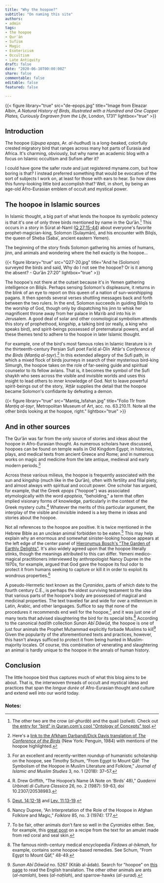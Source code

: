 ```yaml
---
title: "Why the hoopoe?"
subtitle: "On naming this site"
authors: 
- admin
tags:
- the hoopoe
- Qurʾān
- Sufism
- Magic
- Esotericism
- Occultism
- Late Antiquity
draft: false 
date: "2020-06-10T00:00:00Z"
share: false
commentable: false
editable: false
featured: false

---
```

{{< figure library="true" src="de-epops.jpg" title="Image from Eleazar Albin, *A Natural History of Birds, Illustrated with a Hundred and One Copper Plates, Curiously Engraven from the Life*, London, 1731" lightbox="true" >}}

## Introduction

The hoopoe (*Upupa epops*, Ar. *al-hudhud*) is a long-beaked, colorfully crested migratory bird that ranges across many hot parts of Eurasia and Africa. 
It's charming, obviously, but why name an academic blog with a focus on Islamic occultism and Sufism after it?

I could have gone the safer route and just registered myname.com, but how boring is that? I instead preferred something that would be evocative of the sort of subjects I work on, at least for those with ears to hear.
So how does this funny-looking little bird accomplish that? Well, in short, by being an age-old Afro-Eurasian emblem of occult and mystical power.



## The hoopoe in Islamic sources

In Islamic thought, a big part of what lends the hoopoe its symbolic potency is that it's one of only three birds mentioned by name in the Qurʾān.[^1]
This occurs in a story in Sūrat al-Naml ([Q 27:15-44](https://quran.com/27/15-44)) about everyone's favorite prophet-magician-king, Solomon (Sulaymān), and his encounter with Bilqīs, the queen of Sheba (Sabaʾ, ancient eastern Yemen). 

The beginning of the story finds Solomon gathering his armies of humans, jinn, and animals and wondering where the hell exactly is the hoopoe...

{{< figure library="true" src="Q27-20.jpg" title="And he \(Solomon\) surveyed the birds and said, Why do I not see the hoopoe? Or is it among the absent? - Qurʾān 27\:20" lightbox="true" >}}

The hoopoe's not there at the outset because it's in Yemen gathering intelligence on Bilqīs. 
Perhaps sensing Solomon's displeasure, it returns in the blink of an eye to report on this queen of a nation of sun-worshipping pagans.
It then spends several verses shuttling messages back and forth between the two rulers. 
In the end, Solomon succeeds in guiding Bilqīs to the worship of God, though only by dispatching his jinn to whisk her magnificent throne away from her palace in Maʿrib and into his in Jerusalem. 
A good deal of solar and other cosmological symbolism attends this story of prophethood, kingship, a talking bird (or really, a king who speaks bird), and spirit-beings possessed of preternatural powers, and all these themes tend to adhere to the hoopoe in later Islamic thought. 

For example, one of the bird's most famous roles in Islamic literature is in the thirteenth-century Persian Sufi poet Farīd al-Dīn ʿAttār's *Conference of the Birds* (*Manṭiq al-ṭayr*).[^2]
In this extended allegory of the Sufi path, in which a mixed flock of birds journeys in search of their mysterious bird-king Simurgh, the hoopoe takes on the role of far-seeing guide and spiritual counselor to its fellow avians.
That is, it becomes the symbol of the Sufi shaykh who sees across the visible and invisible worlds and uses this insight to lead others to inner knowledge of God.
Not to leave powerful spirit-beings out of the story, ʿAṭṭār supplies the detail that the hoopoe became Solomon's confidante by defeating a demon.

{{< figure library="true" src="Mantiq_Isfahan.jpg" title="Folio 11r from *Manṭiq al-ṭayr*, Metropolitan Museum of Art, acc. no. 63.210.11. Note all the other birds looking at the hoopoe, right." lightbox="true" >}}

## And in other sources

The Qurʾān was far from the only source of stories and ideas about the hoopoe in Afro-Eurasian thought. 
As numerous scholars have discussed, hoopoes can be found on temple walls in Old Kingdom Egypt; in histories, plays, and medical texts from ancient Greece and Rome; and in numerous works on magic and medicine from the late antique, medieval and early modern periods.[^3] 

Across these various milieus, the hoopoe is frequently associated with the sun and kingship (much like in the Qurʾān), often with fertility and filial piety, and almost always with spiritual and occult power.
One scholar has argued, for example, that the Greek *epops* ("hoopoe") was associated etymologically with the word *epopteia*, "beholding," a term that often implied visionary forms of knowledge, particularly in the context of the Greek mystery cults.[^4] 
Whatever the merits of this particular argument, the interplay of the visible and invisible indeed is a key theme in ideas and stories about the hoopoe.

Not all references to the hoopoe are positive.
It is twice mentioned in the Hebrew Bible as an unclean animal forbidden to be eaten.[^5] 
This may help explain why an enormous and somewhat sinister-looking hoopoe appears at the left edge of the center panel of [Hieronymus Bosch's "The Garden of Earthly Delights"](https://commons.wikimedia.org/wiki/File:The_Garden_of_Earthly_Delights_by_Bosch_High_Resolution.jpg.").
It's also widely agreed upon that the hoopoe literally stinks, though the meanings attributed to this can differ. 
Yemeni medico-magical practitioners interviewed by anthropologist Nancy Dupree in the 1970s, for example, argued that God gave the hoopoe its foul odor to protect it from humans seeking to capture or kill it in order to exploit its wondrous properties.[^6]

A pseudo-Hermetic text known as the *Cyranides*, parts of which date to the fourth century C.E., is perhaps the oldest surviving testament to the idea that various parts of the hoopoe's body are possessed of magical and medicinal properties.
The text traveled far and wide for over a millennium in Latin, Arabic, and other languages. 
Suffice to say that none of the procedures it recommends end well for the hoopoe,[^7] and it was just one of many texts that advised slaughtering the bird for its special bits.[^8] 
According to the canonical *ḥadīth* collection *Sunan Abī Dāwūd*, the hoopoe is one of just four animals the Prophet Muḥammad explicitly forbade Muslims to kill[^9] 
Given the popularity of the aforementioned texts and practices, however, this hasn't always sufficed to protect it from being hunted in Muslim-majority locales. 
Of course, this combination of venerating and slaughtering an animal is hardly unique to the hoopoe in the annals of human history.


## Conclusion

The little hoopoe bird thus captures much of what this blog aims to be about. 
That is, the interwoven threads of occult and mystical ideas and practices that span the *longue durée* of Afro-Eurasian thought and culture and extend well into our world today.

### Notes:
[^1]: The other two are the crow (*al-ghurãb*) and the quail (*salwã*). Check out [the entry for "bird" in Quran.com's cool "Ontology of Concepts" tool](http://corpus.quran.com/concept.jsp?id=bird). 
[^2]: Here's a [link to the Afkham Darbandi/Dick Davis translation of *The Conference of the Birds*](https://archive.org/details/theconferenceofthebirds_201911/page/n3/mode/2up?q=hoopoe) (New York: Penguin, 1984) with mentions of the hoopoe highlighted. 
[^3]: For an excellent and recently-written roundup of humanistic scholarship on the hoopoe, see Timothy Schum, “From Egypt to Mount Qāf: The Symbolism of the Hoopoe in Muslim Literature and Folklore,” *Journal of Islamic and Muslim Studies* 3, no. 1 (2018): 37–57. 
[^4]: R. Drew Griffith, “The Hoopoe’s Name (A Note on ‘Birds’ 48),” *Quaderni Urbinati di Cultura Classica* 26, no. 2 (1987): 59-63, doi 10.2307/20538983. 
[^5]: [Deut. 14:12-18](https://www.sefaria.org/Deuteronomy.14.12-18?lang=bi&aliyot=0) and [Lev. 11:13-19](https://www.sefaria.org/Leviticus.11.13-19?lang=bi&aliyot=0). 
[^6]: Nancy Dupree, “An Interpretation of the Role of the Hoopoe in Afghan Folklore and Magic,” *Folklore* 85, no. 3 (1974): 177. 
[^7]: To be fair, other animals don't fare so well in the *Cyranides* either. See, for example, this [great post](https://recipes.hypotheses.org/tag/cyranides) on a recipe from the text for an amulet made from red coral and seal skin. 
[^8]: The famous ninth-century medical encyclopedia *Firdaws al-ḥikmah*, for example, contains some hoopoe-based remedies. See Schum, "From Egypt to Mount Qāf," 48-49. 
[^9]: *Sunan Abī Dāwūd* no. 5267 (Kitāb al-ādab). Search for "hoopoe" on [this page](https://sunnah.com/abudawud/43) to read the English translation. The other other animals are ants (*al-namlah*), bees (*al-naḥlah*), and sparrow-hawks (*al-ṣurad*).
